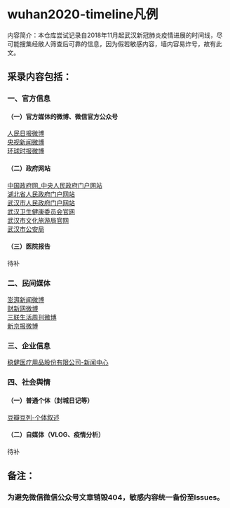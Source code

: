 wuhan2020-timeline凡例
====================
内容简介：本仓库尝试记录自2018年11月起武汉新冠肺炎疫情进展的时间线，尽可能搜集经敝人筛查后可靠的信息，因为假若敏感内容，墙内容易炸号，故有此文。

## 采录内容包括：
### 一、官方信息
#### （一）官方媒体的微博、微信官方公众号
[人民日报微博](https://weibo.com/rmrb?topnav=1&wvr=6&topsug=1&is_hot=1)<br>
[央视新闻微博](https://weibo.com/cctvxinwen)<br>
[环球时报微博](https://weibo.com/huanqiushibaoguanwei?refer_flag=1001030103_&is_hot=1)<br>
#### （二）政府网站
[中国政府网_中央人民政府门户网站](http://www.gov.cn/)<br>
[湖北省人民政府门户网站](http://www.hubei.gov.cn/)<br>
[武汉市人民政府门户网站](http://www.wuhan.gov.cn/)<br>
[武汉卫生健康委员会官网](http://wjw.wuhan.gov.cn/)<br>
[武汉市文化旅游局官网](http://wlj.wuhan.gov.cn/html/index.html)<br>
[武汉市公安局](http://gaj.wuhan.gov.cn/jwgk/index.jhtml)
#### （三）医院报告
待补
### 二、民间媒体
[澎湃新闻微博](https://weibo.com/thepapernewsapp)<br>
[财新网微博](https://weibo.com/caixincn)<br>
[三联生活周刊微博](https://weibo.com/lifeweek)<br>
[新京报微博](https://weibo.com/xjb?is_hot=1)<br>
### 三、企业信息
[稳健医疗用品股份有限公司-新闻中心](http://www.winnermedical.cn/cn/newslist.html)<br>
### 四、社会舆情
#### （一）普通个体（封城日记等）
[豆瓣豆列-个体叙述](https://www.douban.com/doulist/122759092/)<br>
#### （二）自媒体（VLOG、疫情分析）
待补
## 备注：
### 为避免微信微信公众号文章销毁404，敏感内容统一备份至Issues。
